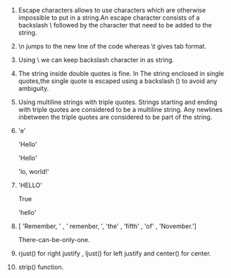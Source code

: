 1. Escape characters allows to use characters which are otherwise impossible to put in a string.An escape character consists of a backslash \ followed by the character that need to be added to the string.
2. \n jumps to the new line of the code whereas \t gives tab format.
3. Using \\ we can keep backslash character in as string.
4. The string inside double quotes is fine. In The string enclosed in single quotes,the single quote is escaped using a backslash (\) to avoid any ambiguity.
5. Using multiline strings with triple quotes. Strings starting and ending with triple quotes are considered to be a multiline string. Any newlines inbetween the triple quotes are considered to be part of the string.
6.   'e'

      'Hello'

      'Hello'

      'lo, world!'
7.   'HELLO'
   
       True
      
      'hello'
8. [ 'Remember, ' , ' remenber, ', 'the' , 'fifth' , 'of' , 'November.']

   There-can-be-only-one.
9. rjust() for right justify , ljust() for left justify and center() for center.
10. strip() function.

